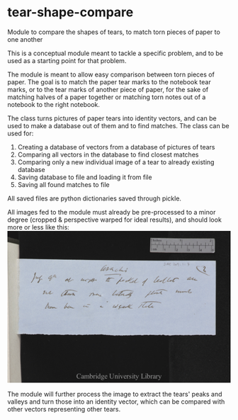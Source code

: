 # tear-shape-compare
Module to compare the shapes of tears, to match torn pieces of paper to one another


This is a conceptual module meant to tackle a specific problem, and to be used as a starting point for that problem.

The module is meant to allow easy comparison between torn pieces of paper. The goal is to match the paper tear marks to the notebook tear marks, or to the tear marks of another piece of paper, for the sake of matching halves of a paper together or matching torn notes out of a notebook to the right notebook.

The class turns pictures of paper tears into identity vectors, and can be used to make a database out of them and to find matches.
The class can be used for:
1) Creating a database of vectors from a database of pictures of tears
2) Comparing all vectors in the database to find closest matches
3) Comparing only a new individual image of a tear to already existing database
4) Saving database to file and loading it from file
5) Saving all found matches to file

All saved files are python dictionaries saved through pickle.


All images fed to the module must already be pre-processed to a minor degree (cropped & perspective warped for ideal results), and should look more or less like this:
![sample image](sample_images/note.jpg)

The module will further process the image to extract the tears' peaks and valleys and turn those into an identity vector, which can be compared with other vectors representing other tears.
